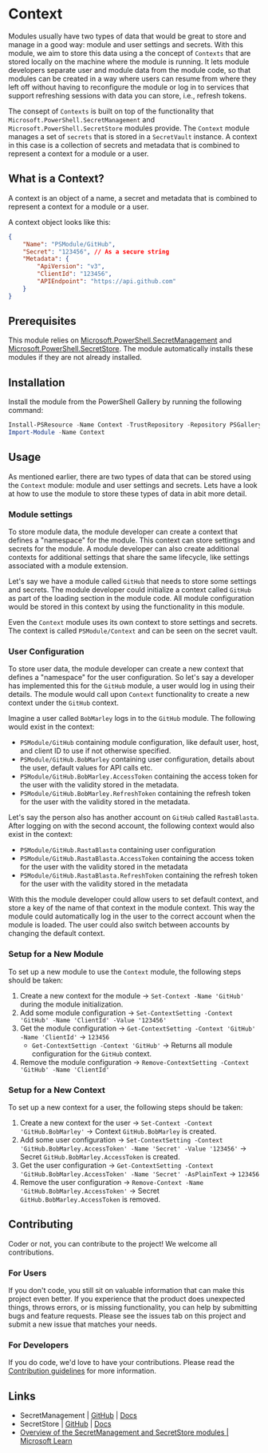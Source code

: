 # Context

Modules usually have two types of data that would be great to store and manage in a good way: module and user settings and secrets. With this module, we aim
to store this data using a the concept of `Contexts` that are stored locally on the machine where the module is running. It lets module developers
separate user and module data from the module code, so that modules can be created in a way where users can resume from where they left off without
having to reconfigure the module or log in to services that support refreshing sessions with data you can store, i.e., refresh tokens.

The consept of `Contexts` is built on top of the functionality that `Microsoft.PowerShell.SecretManagement` and `Microsoft.PowerShell.SecretStore`
modules provide. The `Context` module manages a set of `secrets` that is stored in a `SecretVault` instance. A context in this case is a collection
of secrets and metadata that is combined to represent a context for a module or a user.

## What is a Context?

A context is an object of a name, a secret and metadata that is combined to represent a context for a module or a user.

A context object looks like this:

```json
{
    "Name": "PSModule/GitHub",
    "Secret": "123456", // As a secure string
    "Metadata": {
        "ApiVersion": "v3",
        "ClientId": "123456",
        "APIEndpoint": "https://api.github.com"
    }
}
```

## Prerequisites

This module relies on [Microsoft.PowerShell.SecretManagement](https://github.com/powershell/SecretManagement) and
[Microsoft.PowerShell.SecretStore](https://github.com/PowerShell/SecretStore). The module automatically installs these modules if they are not
already installed.

## Installation

Install the module from the PowerShell Gallery by running the following command:

```powershell
Install-PSResource -Name Context -TrustRepository -Repository PSGallery
Import-Module -Name Context
```

## Usage

As mentioned earlier, there are two types of data that can be stored using the `Context` module: module and user settings and secrets.
Lets have a look at how to use the module to store these types of data in abit more detail.

### Module settings

To store module data, the module developer can create a context that defines a "namespace" for the module. This context can store settings and secrets
for the module. A module developer can also create additional contexts for additional settings that share the same lifecycle, like settings
associated with a module extension.

Let's say we have a module called `GitHub` that needs to store some settings and secrets. The module developer could initialize a context called
`GitHub` as part of the loading section in the module code. All module configuration would be stored in this context by using the functionality in
this module.

Even the `Context` module uses its own context to store settings and secrets. The context is called `PSModule/Context` and can be seen on the secret
vault.

### User Configuration

To store user data, the module developer can create a new context that defines a "namespace" for the user configuration. So let's say a developer has
implemented this for the `GitHub` module, a user would log in using their details. The module would call upon `Context` functionality to create a new
context under the `GitHub` context.

Imagine a user called `BobMarley` logs in to the `GitHub` module. The following would exist in the context:

- `PSModule/GitHub` containing module configuration, like default user, host, and client ID to use if not otherwise specified.
- `PSModule/GitHub.BobMarley` containing user configuration, details about the user, default values for API calls etc.
- `PSModule/GitHub.BobMarley.AccessToken` containing the access token for the user with the validity stored in the metadata.
- `PSModule/GitHub.BobMarley.RefreshToken` containing the refresh token for the user with the validity stored in the metadata.

Let's say the person also has another account on `GitHub` called `RastaBlasta`. After logging on with the second account, the following context would
also exist in the context:

- `PSModule/GitHub.RastaBlasta` containing user configuration
- `PSModule/GitHub.RastaBlasta.AccessToken` containing the access token for the user with the validity stored in the metadata
- `PSModule/GitHub.RastaBlasta.RefreshToken` containing the refresh token for the user with the validity stored in the metadata

With this the module developer could allow users to set default context, and store a key of the name of that context in the module context. This way
the module could automatically log in the user to the correct account when the module is loaded. The user could also switch between accounts by
changing the default context.

### Setup for a New Module

To set up a new module to use the `Context` module, the following steps should be taken:

1. Create a new context for the module -> `Set-Context -Name 'GitHub'` during the module initialization.
2. Add some module configuration -> `Set-ContextSetting -Context 'GitHub' -Name 'ClientId' -Value '123456'`
3. Get the module configuration -> `Get-ContextSetting -Context 'GitHub' -Name 'ClientId'` -> `123456`
   - `Get-ContextSettign -Context 'GitHub'` -> Returns all module configuration for the `GitHub` context.
4. Remove the module configuration -> `Remove-ContextSetting -Context 'GitHub' -Name 'ClientId'`

### Setup for a New Context

To set up a new context for a user, the following steps should be taken:

1. Create a new context for the user -> `Set-Context -Context 'GitHub.BobMarley'` -> Context `GitHub.BobMarley` is created.
2. Add some user configuration -> `Set-ContextSetting -Context 'GitHub.BobMarley.AccessToken' -Name 'Secret' -Value '123456'` ->
   Secret `GitHub.BobMarley.AccessToken` is created.
3. Get the user configuration -> `Get-ContextSetting -Context 'GitHub.BobMarley.AccessToken' -Name 'Secret' -AsPlainText` -> `123456`
4. Remove the user configuration -> `Remove-Context -Name 'GitHub.BobMarley.AccessToken'` -> Secret `GitHub.BobMarley.AccessToken` is removed.

## Contributing

Coder or not, you can contribute to the project! We welcome all contributions.

### For Users

If you don't code, you still sit on valuable information that can make this project even better. If you experience that the
product does unexpected things, throws errors, or is missing functionality, you can help by submitting bugs and feature requests.
Please see the issues tab on this project and submit a new issue that matches your needs.

### For Developers

If you do code, we'd love to have your contributions. Please read the [Contribution guidelines](CONTRIBUTING.md) for more information.

## Links

- SecretManagement | [GitHub](https://GitHub.com/powershell/SecretManagement) | [Docs](https://learn.microsoft.com/en-us/powershell/module/microsoft.powershell.secretmanagement/?view=ps-modules)
- SecretStore | [GitHub](https://GitHub.com/PowerShell/SecretStore) | [Docs](https://learn.microsoft.com/en-us/powershell/module/microsoft.powershell.secretstore/?view=ps-modules)
- [Overview of the SecretManagement and SecretStore modules | Microsoft Learn](https://learn.microsoft.com/en-us/powershell/utility-modules/secretmanagement/overview?view=ps-modules)
